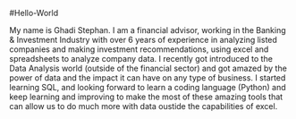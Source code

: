 #Hello-World

My name is Ghadi Stephan. I am a financial advisor, working in the Banking & Investment Industry with over 6 years of experience in analyzing listed companies and making investment recommendations, using excel and spreadsheets to analyze company data.
I recently got introduced to the Data Analysis world (outside of the financial sector) and got amazed by the power of data and the impact it can have on any type of business.
I started learning SQL, and looking forward to learn a coding language (Python) and keep learning and improving to make the most of these amazing tools that can allow us to do much more with data oustide the capabilities of excel.
